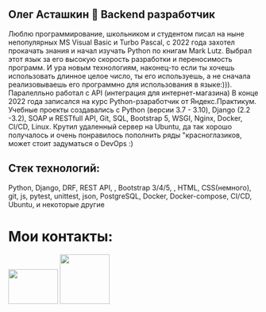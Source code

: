 ##  Олег Асташкин &#128040; Backend разработчик

Люблю программирование, школьником и студентом писал на ныне непопулярных MS Visual Basic и Turbo Pascal, с 2022 года захотел прокачать знания и начал изучать Python по книгам Mark Lutz. Выбрал этот язык за его высокую скорость разработки и переносимость программ. И ура новым технологиям, наконец-то если ты хочешь использовать длинное целое число, ты его используешь, а не сначала реализовываешь его программно для использования в языке:))). Паралелльно работал с API (интеграция для интернет-магазина)
В конце 2022 года записался на курс Python-рзаработчик от Яндекс.Практикум. Учебные проекты создавались с Python (версии 3.7 - 3.10), Django (2.2 -3.2), SOAP и RESTfull API, Git, SQL, Bootstrap 5, WSGI, Nginx, Docker, CI/CD, Linux. Крутил удаленный сервер на Ubuntu, да так хорошо получалось и очень понравилось пополнить ряды "красноглазиков, может стоит задуматься о DevOps :)

## Стек технологий:
Python, Django, DRF, REST API, , Bootstrap 3/4/5, , HTML, CSS(немного), git, js, pytest, unittest, json, PostgreSQL, Docker, Docker-compose, CI/CD, Ubuntu, и некоторые другие

# Мои контакты:
<a href="https://t.me/Olegsnap"><img src="https://raw.githubusercontent.com/gilbarbara/logos/main/logos/telegram.svg" height = "70" width="100"/></a>
<a href ="mailto:snap710@yandex.ru"><img src="https://upload.wikimedia.org/wikipedia/commons/5/55/Yandex_Mail_icon.svg" height = "100" width="100"/></a>
